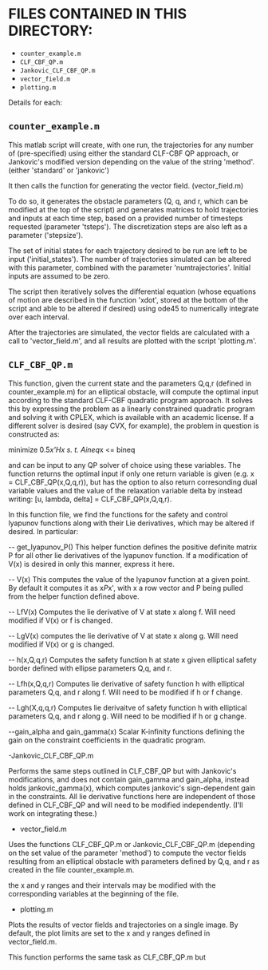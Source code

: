 # FILES CONTAINED IN THIS DIRECTORY:

- `counter_example.m`
- `CLF_CBF_QP.m`
- `Jankovic_CLF_CBF_QP.m`
- `vector_field.m`
- `plotting.m`

Details for each:

## `counter_example.m`

This matlab script will create, with one run, the trajectories for any number of (pre-specified) using either the standard CLF-CBF QP approach, or Jankovic's modified version depending on the value of the string 'method'. (either 'standard' or 'jankovic')

It then calls the function for generating the vector field. (vector_field.m)

To do so, it generates the obstacle parameters (Q, q, and r, which can be modified at the top of the script) and generates matrices to hold trajectories and inputs at each time step, based on a provided number of timesteps requested (parameter 'tsteps').  The discretization steps are also left as a parameter ('stepsize').

The set of initial states for each trajectory desired to be run are left to be input ('initial_states').  The number of trajectories simulated can be altered with this parameter, combined with the parameter 'numtrajectories'.  Initial inputs are assumed to be zero.

The script then iteratively solves the differential equation (whose equations of motion are described in the function 'xdot', stored at the bottom of the script and able to be altered if desired) using ode45 to numerically integrate over each interval.

After the trajectories are simulated, the vector fields are calculated with a call to 'vector_field.m', and all results are plotted with the script 'plotting.m'.


## `CLF_CBF_QP.m`

This function, given the current state and the parameters Q,q,r (defined in counter_example.m) for an elliptical obstacle, will compute the optimal input according to the standard CLF-CBF quadratic program approach.  It solves this by expressing the problem as a linearly constrained quadratic program and solving it with CPLEX, which is available with an academic license.  If a different solver is desired (say CVX, for example), the problem in question is constructed as:

 minimize 0.5*x'*H*x
 s. t.    Aineq*x <= bineq

and can be input to any QP solver of choice using these variables.
The function returns the optimal input if only one return variable is given (e.g. x = CLF_CBF_QP(x,Q,q,r)), but has the option to also return corresonding dual variable values and the value of the relaxation variable delta by instead writing:
[u, lambda, delta] = CLF_CBF_QP(x,Q,q,r).

In this function file, we find the functions for the safety and control lyapunov functions along with their Lie derivatives, which may be altered if desired.
In particular:

-- get_lyapunov_P()
	This helper function defines the positive definite matrix P for all other lie derivatives of the lyapunov function.  If a modification of V(x) is desired in only this manner, express it here.

-- V(x)
	This computes the value of the lyapunov function at a given point.  By default it computes it as x*P*x', with x a row vector and P being pulled from the helper function defined above.

-- LfV(x)
	Computes the lie derivative of V at state x along f.  Will need modified if V(x) or f is changed.

-- LgV(x)
	computes the lie derivative of V at state x along g.  Will need modified if V(x) or g is changed.

-- h(x,Q,q,r)
	Computes the safety function h at state x given elliptical safety border defined with ellipse parameters Q,q, and r.

-- Lfh(x,Q,q,r)
	Computes lie derivative of safety function h with elliptical parameters Q,q, and r along f.  Will need to be modified if h or f change.

-- Lgh(X,q,q,r)
	Computes lie derivaitve of safety function h with elliptical parameters Q,q, and r along g.  Will need to be modified if h or g change.

--gain_alpha and gain_gamma(x)
	Scalar K-infinity functions defining the gain on the constraint coefficients in the quadratic program.


-Jankovic_CLF_CBF_QP.m

Performs the same steps outlined in CLF_CBF_QP but with Jankovic's modifications, and does not contain gain_gamma and gain_alpha, instead holds jankovic_gamma(x), which computes jankovic's sign-dependent gain in the constraints.  All lie derivative functions here are independent of those defined in CLF_CBF_QP and will need to be modified independently. (I'll work on integrating these.)


- vector_field.m

Uses the functions CLF_CBF_QP.m or Jankovic_CLF_CBF_QP.m (depending on the set value of the parameter 'method') to compute the vector fields resulting from an elliptical obstacle with parameters defined by Q,q, and r as created in the file counter_example.m.

the x and y ranges and their intervals may be modified with the corresponding variables at the beginning of the file.


- plotting.m

Plots the results of vector fields and trajectories on a single image.  By default, the plot limits are set to the x and y ranges defined in vector_field.m.


This function performs the same task as CLF_CBF_QP.m but 
